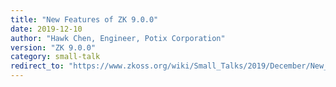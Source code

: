 ```yaml
---
title: "New Features of ZK 9.0.0"
date: 2019-12-10
author: "Hawk Chen, Engineer, Potix Corporation"
version: "ZK 9.0.0"
category: small-talk
redirect_to: "https://www.zkoss.org/wiki/Small_Talks/2019/December/New_Features_of_ZK_9.0.0"
---
```

